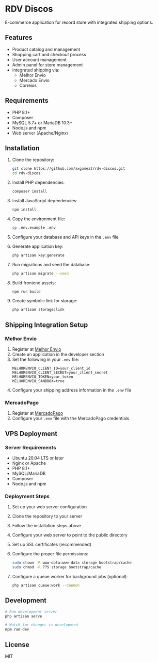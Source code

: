 # RDV Discos

E-commerce application for record store with integrated shipping options.

## Features

- Product catalog and management
- Shopping cart and checkout process
- User account management
- Admin panel for store management
- Integrated shipping via:
  - Melhor Envio
  - Mercado Envio
  - Correios

## Requirements

- PHP 8.1+
- Composer
- MySQL 5.7+ or MariaDB 10.3+
- Node.js and npm
- Web server (Apache/Nginx)

## Installation

1. Clone the repository:
   ```bash
   git clone https://github.com/axgomez2/rdv-discos.git
   cd rdv-discos
   ```

2. Install PHP dependencies:
   ```bash
   composer install
   ```

3. Install JavaScript dependencies:
   ```bash
   npm install
   ```

4. Copy the environment file:
   ```bash
   cp .env.example .env
   ```

5. Configure your database and API keys in the `.env` file

6. Generate application key:
   ```bash
   php artisan key:generate
   ```

7. Run migrations and seed the database:
   ```bash
   php artisan migrate --seed
   ```

8. Build frontend assets:
   ```bash
   npm run build
   ```

9. Create symbolic link for storage:
   ```bash
   php artisan storage:link
   ```

## Shipping Integration Setup

### Melhor Envio
1. Register at [Melhor Envio](https://melhorenvio.com.br/)
2. Create an application in the developer section
3. Set the following in your `.env` file:
   ```
   MELHORENVIO_CLIENT_ID=your_client_id
   MELHORENVIO_CLIENT_SECRET=your_client_secret
   MELHORENVIO_TOKEN=your_token
   MELHORENVIO_SANDBOX=true
   ```
4. Configure your shipping address information in the `.env` file

### MercadoPago
1. Register at [MercadoPago](https://www.mercadopago.com.br/)
2. Configure your `.env` file with the MercadoPago credentials

## VPS Deployment

### Server Requirements
- Ubuntu 20.04 LTS or later
- Nginx or Apache
- PHP 8.1+
- MySQL/MariaDB
- Composer
- Node.js and npm

### Deployment Steps

1. Set up your web server configuration
2. Clone the repository to your server
3. Follow the installation steps above
4. Configure your web server to point to the public directory
5. Set up SSL certificates (recommended)
6. Configure the proper file permissions:
   ```bash
   sudo chown -R www-data:www-data storage bootstrap/cache
   sudo chmod -R 775 storage bootstrap/cache
   ```

7. Configure a queue worker for background jobs (optional):
   ```bash
   php artisan queue:work --daemon
   ```

## Development

```bash
# Run development server
php artisan serve

# Watch for changes in development
npm run dev
```

## License

MIT
